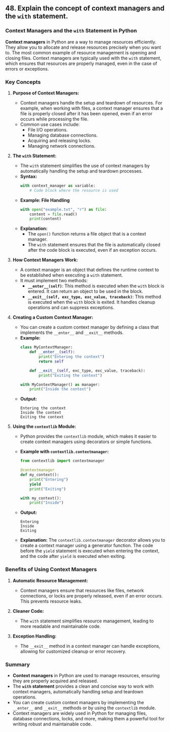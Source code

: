 ## 48. Explain the concept of context managers and the `with` statement.


### Context Managers and the `with` Statement in Python

**Context managers** in Python are a way to manage resources efficiently. They allow you to allocate and release resources precisely when you want to. The most common example of resource management is opening and closing files. Context managers are typically used with the `with` statement, which ensures that resources are properly managed, even in the case of errors or exceptions.

### Key Concepts

1. **Purpose of Context Managers:**
   - Context managers handle the setup and teardown of resources. For example, when working with files, a context manager ensures that a file is properly closed after it has been opened, even if an error occurs while processing the file.
   - Common use cases include:
     - File I/O operations.
     - Managing database connections.
     - Acquiring and releasing locks.
     - Managing network connections.

2. **The `with` Statement:**
   - The `with` statement simplifies the use of context managers by automatically handling the setup and teardown processes.
   - **Syntax:**
     ```python
     with context_manager as variable:
         # Code block where the resource is used
     ```
   - **Example: File Handling**
     ```python
     with open("example.txt", "r") as file:
         content = file.read()
         print(content)
     ```
   - **Explanation:**
     - The `open()` function returns a file object that is a context manager.
     - The `with` statement ensures that the file is automatically closed after the code block is executed, even if an exception occurs.

3. **How Context Managers Work:**
   - A context manager is an object that defines the runtime context to be established when executing a `with` statement.
   - It must implement two methods:
     - **`__enter__(self)`**: This method is executed when the `with` block is entered. It can return an object to be used in the block.
     - **`__exit__(self, exc_type, exc_value, traceback)`**: This method is executed when the `with` block is exited. It handles cleanup operations and can suppress exceptions.

4. **Creating a Custom Context Manager:**
   - You can create a custom context manager by defining a class that implements the `__enter__` and `__exit__` methods.
   - **Example:**
     ```python
     class MyContextManager:
         def __enter__(self):
             print("Entering the context")
             return self

         def __exit__(self, exc_type, exc_value, traceback):
             print("Exiting the context")

     with MyContextManager() as manager:
         print("Inside the context")
     ```
   - **Output:**
     ```
     Entering the context
     Inside the context
     Exiting the context
     ```

5. **Using the `contextlib` Module:**
   - Python provides the `contextlib` module, which makes it easier to create context managers using decorators or simple functions.
   - **Example with `contextlib.contextmanager`:**
     ```python
     from contextlib import contextmanager

     @contextmanager
     def my_context():
         print("Entering")
         yield
         print("Exiting")

     with my_context():
         print("Inside")
     ```
   - **Output:**
     ```
     Entering
     Inside
     Exiting
     ```

   - **Explanation:** The `contextlib.contextmanager` decorator allows you to create a context manager using a generator function. The code before the `yield` statement is executed when entering the context, and the code after `yield` is executed when exiting.

### Benefits of Using Context Managers

1. **Automatic Resource Management:**
   - Context managers ensure that resources like files, network connections, or locks are properly released, even if an error occurs. This prevents resource leaks.

2. **Cleaner Code:**
   - The `with` statement simplifies resource management, leading to more readable and maintainable code.

3. **Exception Handling:**
   - The `__exit__` method in a context manager can handle exceptions, allowing for customized cleanup or error recovery.

### Summary

- **Context managers** in Python are used to manage resources, ensuring they are properly acquired and released.
- The **`with` statement** provides a clean and concise way to work with context managers, automatically handling setup and teardown operations.
- You can create custom context managers by implementing the `__enter__` and `__exit__` methods or by using the `contextlib` module.
- Context managers are widely used in Python for managing files, database connections, locks, and more, making them a powerful tool for writing robust and maintainable code.